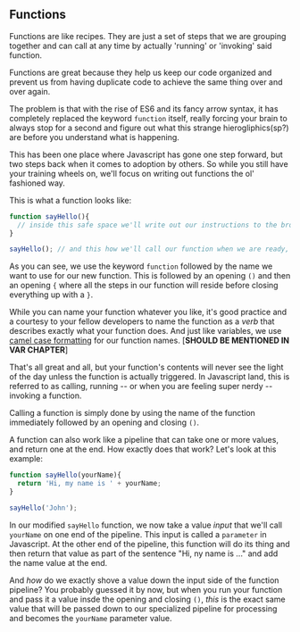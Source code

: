 ## Functions

Functions are like recipes. They are just a set of steps that we are grouping together and can call at any time by actually 'running' or 'invoking' said function.

Functions are great because they help us keep our code organized and prevent us from having duplicate code to achieve the same thing over and over again.

The problem is that with the rise of ES6 and its fancy arrow syntax, it has completely replaced the keyword `function` itself, really forcing your brain to always stop for a second and figure out what this strange hierogliphics(sp?) are before you understand what is happening.

This has been one place where Javascript has gone one step forward, but two steps back when it comes to adoption by others. So while you still have your training wheels on, we'll focus on writing out functions the ol' fashioned way.

This is what a function looks like:

~~~js
function sayHello(){
  // inside this safe space we'll write out our instructions to the browser to open a modal  
}

sayHello(); // and this how we'll call our function when we are ready, but more on that later.
~~~

As you can see, we use the keyword `function` followed by the name we want to use for our new function. This is followed by an opening `()` and then an opening `{` where all the steps in our function will reside before closing everything up with a `}`.

While you can name your function whatever you like, it's good practice and a courtesy to your fellow developers to name the function as a *verb* that describes exactly what your function does. And just like variables, we use [camel case formatting](http://www.google.com) for our function names. [**SHOULD BE MENTIONED IN VAR CHAPTER**]

That's all great and all, but your function's contents will never see the light of the day unless the function is actually triggered. In Javascript land, this is referred to as calling, running -- or when you are feeling super nerdy -- invoking a function.

Calling a function is simply done by using the name of the function immediately followed by an opening and closing `()`.

A function can also work like a pipeline that can take one or more values, and return one at the end. How exactly does that work? Let's look at this example:

~~~js
function sayHello(yourName){
  return 'Hi, my name is ' + yourName;
}

sayHello('John');
~~~

In our modified `sayHello` function, we now take a value *input* that we'll call `yourName` on one end of the pipeline. This input is called a `parameter` in Javascript. At the other end of the pipeline, this function will do its thing and then return that value as part of the sentence "Hi, ny name is ..." and add the name value at the end.

And *how* do we exactly shove a value down the input side of the function pipeline? You probably guessed it by now, but when you run your function and pass it a value insde the opening and closing `()`, *this* is the exact same value that will be passed down to our specialized pipeline for processing and becomes the `yourName` parameter value.






